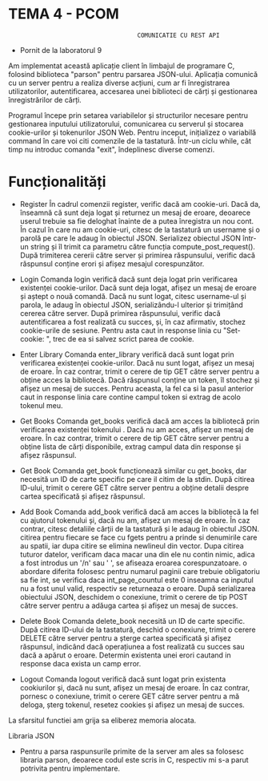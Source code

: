 # TEMA 4 - PCOM
                                        COMUNICATIE CU REST API

* Pornit de la laboratorul 9

Am implementat această aplicație client în limbajul de programare C, folosind biblioteca "parson" pentru parsarea JSON-ului. Aplicația comunică cu un server pentru a realiza diverse acțiuni, cum ar fi înregistrarea utilizatorilor, autentificarea, accesarea unei biblioteci de cărți și gestionarea înregistrărilor de cărți.

Programul începe prin setarea variabilelor și structurilor necesare pentru gestionarea inputului utilizatorului, comunicarea cu serverul și stocarea cookie-urilor și tokenurilor JSON Web. Pentru inceput, inițializez o variabilă command în care voi citi comenzile de la tastatură. Într-un ciclu while, cât timp nu introduc comanda "exit", îndeplinesc diverse comenzi.

# Funcționalități

- Register
În cadrul comenzii register, verific dacă am cookie-uri. Dacă da, înseamnă că sunt deja logat și returnez un mesaj de eroare, deoarece userul trebuie sa fie deloghat înainte de a putea înregistra un nou cont. În cazul în care nu am cookie-uri, citesc de la tastatură un username și o parolă pe care le adaug în obiectul JSON.
Serializez obiectul JSON într-un string și îl trimit ca parametru către funcția compute_post_request().
După trimiterea cererii către server și primirea răspunsului, verific dacă răspunsul conține erori și afișez mesajul corespunzător.

- Login
Comanda login verifică dacă sunt deja logat prin verificarea existenței cookie-urilor. Dacă sunt deja logat, afișez un mesaj de eroare și aștept o nouă comandă.
Dacă nu sunt logat, citesc username-ul și parola, le adaug în obiectul JSON, serializându-l ulterior și trimițând cererea către server.
După primirea răspunsului, verific dacă autentificarea a fost realizată cu succes, și, în caz afirmativ, stochez cookie-urile de sesiune. Pentru asta caut in response linia cu "Set-cookie: ", trec de ea si salvez scrict parea de cookie.

- Enter Library
Comanda enter_library verifică dacă sunt logat prin verificarea existenței cookie-urilor.
Dacă nu sunt logat, afișez un mesaj de eroare. În caz contrar, trimit o cerere de tip GET către server pentru a obține acces la bibliotecă.
Dacă răspunsul conține un token, îl stochez și afișez un mesaj de succes. Pentru aceasta, la fel ca si la pasul anterior caut in response linia care contine campul token si extrag de acolo tokenul meu.

- Get Books
Comanda get_books verifică dacă am acces la bibliotecă prin verificarea existenței tokenului .
Dacă nu am acces, afișez un mesaj de eroare. În caz contrar, trimit o cerere de tip GET către server pentru a obține lista de cărți disponibile, extrag campul data din response și afișez răspunsul.

- Get Book
Comanda get_book funcționează similar cu get_books, dar necesită un ID de carte specific pe care il citim de la stdin.
După citirea ID-ului, trimit o cerere GET către server pentru a obține detalii despre cartea specificată și afișez răspunsul.

- Add Book
Comanda add_book verifică dacă am acces la bibliotecă la fel cu ajutorul tokenului și, dacă nu am, afișez un mesaj de eroare. În caz contrar, citesc detaliile cărții de la tastatură și le adaug în obiectul JSON.
citirea pentru fiecare se face cu fgets pentru a prinde si denumirile care au spatii, iar dupa citire se elimina newlineul din vector.
Dupa citirea tuturor datelor, verificam daca macar una din ele nu contin nimic, adica a fost introdus un '/n' sau ' ', se afiseaza eroarea corespunzatoare.
o abordare diferita folosesc pentru numarul paginii care trebuie obligatoriu sa fie int, se verifica daca int_page_countul este 0 inseamna ca inputul nu a fost unul valid, respectiv se returneaza o eroare.
După serializarea obiectului JSON, deschidem o conexiune, trimit o cerere de tip POST către server pentru a adăuga cartea și afișez un mesaj de succes.

- Delete Book
Comanda delete_book necesită un ID de carte specific. După citirea ID-ului de la tastatură, deschid o conexiune, trimit o cerere DELETE către server pentru a șterge cartea specificată și afișez răspunsul, indicând dacă operațiunea a fost realizată cu succes sau dacă a apărut o eroare. Determin existenta unei erori cautand in response daca exista un camp error.

- Logout
Comanda logout verifică dacă sunt logat prin existenta cookiurilor și, dacă nu sunt, afișez un mesaj de eroare.
În caz contrar, pornesc o conexiune, trimit o cerere GET către server pentru a mă deloga, șterg tokenul, resetez cookies și afișez un mesaj de succes.

La sfarsitul functiei am grija sa eliberez memoria alocata.

Libraria JSON
- Pentru a parsa raspunsurile primite de la server am ales sa folosesc libraria parson, deoarece codul este scris in C, respectiv mi s-a parut potrivita pentru implementare.

